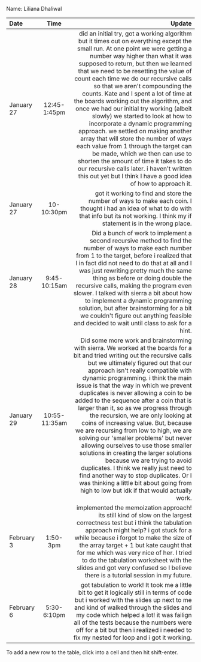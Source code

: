 Name: Liliana Dhaliwal

| Date       |     Time      |                                                                                                                                                                                                                                                                                                                                                                                                                                                                                                                                                                                                                                                                                                                                                                                                                                                                                         Update |
|:-----------|:-------------:|-----------------------------------------------------------------------------------------------------------------------------------------------------------------------------------------------------------------------------------------------------------------------------------------------------------------------------------------------------------------------------------------------------------------------------------------------------------------------------------------------------------------------------------------------------------------------------------------------------------------------------------------------------------------------------------------------------------------------------------------------------------------------------------------------------------------------------------------------------------------------------------------------:|
| January 27 | 12:45-1:45pm  |                                   did an initial try, got a working algorithm but it times out on everything except the small run. At one point we were getting a number way higher than what it was supposed to return, but then we learned that we need to be resetting the value of count each time we do our recursive calls so that we aren't compounding the counts. Kate and I spent a lot of time at the boards working out the algorithm, and once we had our initial try working (albeit slowly) we started to look at how to incorporate a dynamic programming approach. we settled on making another array that will store the number of ways each value from 1 through the target can be made, which we then can use to shorten the amount of time it takes to do our recursive calls later. i haven't written this out yet but I think I have a good idea of how to approach it. |
| January 27 |  10-10:30pm   |                                                                                                                                                                                                                                                                                                                                                                                                                                                                                                                                                                                                                                                                                                got it working to find and store the number of ways to make each coin. I thought i had an idea of what to do with that info but its not working. I think my if statement is in the wrong place. |
| January 28 | 9:45-10:15am  |                                                                                                                                                                                                                                                                                                                                             Did a bunch of work to implement a second recursive method to find the number of ways to make each number from 1 to the target, before i realized that I in fact did not need to do that at all and I was just rewriting pretty much the same thing as before or doing double the recursive calls, making the program even slower. I talked with sierra a bit about how to implement a dynamic programming solution, but after brainstorming for a bit we couldn't figure out anything feasible and decided to wait until class to ask for a hint. |
| January 29 | 10:55-11:35am | Did some more work and brainstorming with sierra. We worked at the boards for a bit and tried writing out the recursive calls but we ultimately figured out that our approach isn't really compatible with dynamic programming. i think the main issue is that the way in which we prevent duplicates is never allowing a coin to be added to the sequence after a coin that is larger than it, so as we progress through the recursion, we are only looking at coins of increasing value. But, because we are recursing from low to high, we are  solving our 'smaller problems' but never allowing ourselves to use those smaller solutions in creating the larger solutions because we are trying to avoid duplicates. I think we really just need to find another way to stop duplicates. Or I was thinking a little bit about going from high to low but idk if that would actually work. |
| February 3 |   1:50-3pm    |                                                                                                                                                                                                                                                                                                                                                                                                                                                                     implemented the memoization approach! its still kind of slow on the largest correctness test but i think the tabulation approach might help? i got stuck for a while because i forgot to make the size of the array target + 1 but kate caught that for me which was very nice of her. I tried to do the tabulation worksheet with the slides and got very confused so I believe there is a tutorial session in my future. |
| February 6 |  5:30-6:10pm  |                                                                                                                                                                                                                                                                                                                                                                                                                                                                                                                                got tabulation to work! It took me a little bit to get it logically still in terms of code but i worked with the slides up next to me and kind of walked through the slides and my code which helped a lot! it was failign all of the tests because the numbers were off for a bit but then i realized i needed to fix my nested for loop and i got it working. |


To add a new row to the table, click into a cell and then hit shift-enter.